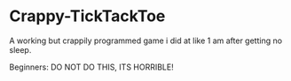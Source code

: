 # Crappy-TickTackToe
A working but crappily programmed game i did at like 1 am after getting no sleep.

Beginners: DO NOT DO THIS, ITS HORRIBLE!
